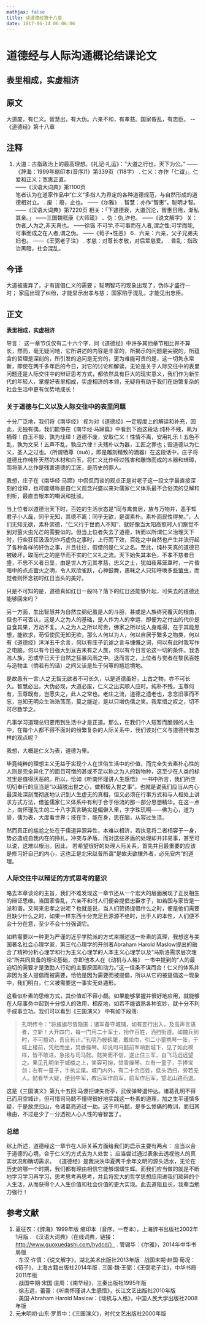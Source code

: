 ```yaml
---
mathjax: false
title: 读道德经第十八章
date: 1017-06-14 06:06:06
---
```


# **道德经与人际沟通概论结课论文** 

## 表里相成，实虚相济

## 原文    

大道废，有仁义。智慧出，有大伪。六亲不和，有孝慈。国家昏乱，有忠臣。                   --《道德经》第十八章

## 注释   

1.	大道：古指政治上的最高理想。《礼记·礼运》：“大道之行也，天下为公。”                   	——《辞海：1999年缩印本(音序)1》第339页（118字） 
  .	仁义：亦作「仁谊」。仁爱和正义；宽惠正直。                                   
    ——《汉语大词典》第1100页  
    笔者认为在道家作品中“仁义”多指人为界定的各种道德规范，与自然形成的道德相对立。
  .	废  ：廢，止也。            	——《尔雅》 
  .	智慧：亦作“智惠”，聪明才智。
    ——《汉语大词典》第7220页
    相关：「下逮德衰，大道沉沦，智惠日用，渐私其亲。」
    ——三国魏嵇康《大师箴》
  ．伪：伪,诈也。               	——《说文解字》 
  关：	伪者,人为之,非天真也。   ——徐锴
    不可学,不可事而在人者,谓之性;可学而能,可事而成之在人者,谓之伪。   ——《荀子•性恶》 
    6．六亲：六亲，父子兄弟夫妇也。             ——《王弼老子注》 
	.	孝慈：对尊长孝敬，对后辈慈爱。
	.	昏乱：指政治黑暗，社会混乱。

## 今译   

大道被废弃了，才有提倡仁义的需要；
聪明智巧的现象出现了，伪诈才盛行一时；
家庭出现了纠纷，才能显示出孝与慈；
国家陷于混乱，才能见出忠臣。

##  正文     

**表里相成，实虚相济**

导言：
这一章节仅仅有二十六个字，同《道德经》中许多其他章节相比并不算长，然而，毫无疑问地，它所讲述的内容是丰富的，所揭示的问题是尖锐的，所蕴含的哲理是深刻的，所引发的追问是无穷的，更为难能可贵的是，这一切隽永常新，即使在两千多年后的今日，对它的讨论和解读，无论是关于人际交往中的表里问题还是人际交往中的辩证思考方式，都依然具有巨大的现实意义，我们作为新生代的年轻人，掌握好表里相成，实虚相济的本领，无疑将有助于我们在纷繁复杂的社会生活中更有优势地成长！

### 关于道德与仁义以及人际交往中的表里问题    

十分广泛地，我们将《南华经》 视为对《道德经》一定程度上的解读和补充，因此，无独有偶，我们能够在《南华经·马蹄篇》中看到下面这段话:纯朴不残，孰为牺尊！白玉不毁，孰为珪璋！道德不废，安取仁义！性情不离，安用礼乐！五色不乱，孰为文采！五声不乱，孰应六律！夫残朴以为器，工匠之罪也；毁道德以为仁义，圣人之过也。（所谓牺尊（suō），即是雕刻精致的酒器）在这段话中，庄子将道德比作纯朴天然的木材和白玉，将仁义比作经过残害和雕饰而成的木器和珪璋，而将圣人比作是残害道德的工匠，是历史的罪人。

我想，庄子在《南华经·马蹄》中侃侃而谈的观点正是对老子这一段文字最直接深刻的诠释，也可能堪称是自仁义观念兴盛以来对儒家仁义体系最不合俗流的见解和剖析，最直击根本的嘲讽和批驳。

当上位者以道德治天下时，百姓的生活状态是“同与禽兽居，族与万物并，恶乎知君子小人哉，同乎无知，其德不离；同乎无欲，是谓素朴。素朴而民性得矣。”，人们无知无欲，素朴崇德，“仁义行于世而人不知”，就好像当太阳高照时人们察觉不到对萤火虫光芒的需要似的。但当上位者失去了道德，转而以所谓仁义治理天下时，行些狂狂汲汲的诈巧虚伪之事时，上行而下效，百姓之中自然也产生并流行起了各种各样的奸伪之事，并且往往，假借的是仁义之名。至此，纯朴天真的道德已被破坏，取而代之的是华而不实的仁义礼之流。天下始失其本色，不孝不慈者日盛，不忠不义者日显，由是世人方见其孝慈，忠义之士，犹如夜幕笼罩时，一片昏暗中的点点萤火之明，令人欢欣雀跃，心神鼓舞，愚昧之人只知呼唤多些萤虫，而觉者则怀念初时红日当头的美好。

只是不可知的是，道德真如红日一般吗？落下的红日还能够升起，可失去的道德还能够回来吗？

另一方面，生出智慧并为自然立纲纪虽是人的斗胆，甚或是人族终究覆灭的根由，但也不可否认，这是人之为人的基础，是人作为人的幸运，即便为之付出的代价是自食其果，万劫不复。人之为人之所以可贵，佛家之所以说人身难得，在于其能思想，能欲求，苟恒使民无知无欲，那么人何以为人，何以自居于繁多之物类，何以有《道德经》洋洋五千余言，何以有庄子讥谑之言与慷慨之词，何以有此时我写作之电脑，何以有今日强大到亘古未有之人族，何以有今日言论这一切的条件。我浩浩人族，恐或早已夭于自然之狂暴风雨之中。退而言之，上位者与觉者在黎民百姓与造物主（倘若有的话）之间又该是处于何等的尴尬境地。

是故愚有一言:人之无智无欲者不可长久，以是道德虽好，上古之物，亦不可长久。智慧必出，大伪必现，大道必废，仁义之出实顺人应时。纯朴不残，玉尊何有，玉尊既有，岂愿失之，此人之常也。老庄之流，道德之遗老也，念念旧事而不忘，岂知无明众生浩浩荡荡，莫之能逆，是以只增伪儒之笑。我辈惜之叹之，切不可尽数学之。

凡事学习道理总归要用到生活中才是正道。那么，在我们个人短暂而脆弱的人生中，在每个人都不得不面对的纷繁复杂的人际关系中，我们该对仁义与道德持有怎样的观点呢？

我想，大概是仁义为表，道德为里。

毕竟纯粹的理想主义无益于实现个人在世俗生活中的价值，而完全失去素朴心性的人则是完全异化了的面目可憎的甚或不足以称之为人的新物种，这至少在人类的标准里是值得厌恶的。所以，恰如《听南怀瑾讲人生感悟》 一书中所言，我们所应切切奉行的应当是“以超脱出世之心，做积极入世之事”。也就是说我们应当从内心最深处深刻而彻底地认识到人生虚无的真相，但又必须在行事方式和与人相处上讲求方式方法，借鉴儒家仁义体系中有利于合于俗流的那一部分思想精华。在这一点上，南怀瑾先生的二十八字真言确实是偏僻入里，字字珠玑啊——佛为心，道为骨，儒为表，大度看世界；技在手，能在身，思在脑，从容过生活。

然而真正的尴尬之处在于儒道异源异性，本难以相济，若执意将二者相容于一身，势必造成自我内在的挣扎，冲突与矛盾，而对这些矛盾的处理却并非易事，甚至可以说，这难以根治。因此， 若希望很好的处理人际关系，首先并且最重要的应该是修习好自己的内心，这也正是北宋赵普所谓“是故夫欲攘外者，必先安内”的道理。

### 人际交往中以辩证的方式思考的意识    

略去本章谈论的主旨，我们不难发现这一章节还从一个宏大的层面展现了正反相生的辩证思维。当国家昏乱，六亲不和时人们便会提倡忠臣孝子，如若国与家皆是一派和谐，又何来忠孝之说呢？也就是说，当人们赞扬提倡什么之时，便是他们需要且缺少什么之时，如果一样东西十分充足且源源不绝时，出于人的本性，人们便不会十分在意，至少不会十分强调它。

如若需要以一种更为严谨的近乎学院派的方式来描述这一朴素的真理，我想这与美国著名社会心理学家，第三代心理学的开创者Abraham Harold Maslow提出的融合了精神分析心理学和行为主义心理学的人本主义心理学以及“马斯洛需求层次理论”所共同具备的理论基础，亦即他本人在《动机与人格》 一书中提到的“人的最迫切的需要才是激励人行动的主要原因和动力。”这一信条不谋而合！仁义的体系并非因为圣人提倡而被需要，恰恰是因为需要而被提倡，所以从它的被提倡这一现象中，我们明白，仁义被需要这一事实无处遁形。

这看似朴素的思维方式，其价值却不容小觑。如果能够掌握并很好地应用，就能够在人际事务中起到十分惊人的效用，相反地，如若不能谙熟各种玄妙，就十分不利于成事立功。我们可以看到《三国演义》 中有如下段落:

> 孔明传令：“将旌旗尽皆隐匿；诸军备守城铺，如有妄行出入，及高声言语者，立斩！大开四门，每一门用二十军士，扮作百姓，洒扫街道。如魏兵到时，不可擅动，吾自有计。”孔明乃披鹤氅，戴纶巾，引二小童携琴一张，于城上楼前，凭栏而坐，焚香操琴。却说司马懿前军哨到城下，见了如此模样，皆不敢进，急报与司马懿。懿笑而不信，遂止住三军，自飞马远远望之。果见孔明坐于城楼之上，笑容可掬，焚香操琴。左有一童子，手捧宝剑；右有一童子，手执尘尾。城门内外，有二十余百姓，低头洒扫，旁若无人。懿看毕大疑，便到中军，教后军作前军，前军作后军，望北山路而退。

这是《三国演义》第九十五回:马谡拒谏失街亭，武侯弹琴退仲达。诸葛孔明不得已而用空城计，但可惜司马懿不懂得很好地实践这一朴素的道理，加之生平谨慎多疑，于是放虎归山，令诸葛亮逃过一劫。这于司马懿，是多么惨痛的教训，而归其缘由，不过是少了一分透视人心人性的睿智罢了。

### 总结  
综上所述，道德经这一章节在人际关系方面给我们的启示主要有两点：
应当以合于道德的心境，合于仁义的方式去为人处世；
应当尝试通过表象去透视他人的真实状况和确切需求。
《道德经》是我泱泱华夏两千余年文明的源头活水，无论在历史的哪一个时期，我们都有理由相信它能够熠熠生辉。而我们应当做的就是不断地学习学习再学习，思考思考再思考，并且将宏大的哲学思想应用进我们琐碎的个人生活，从而获得个人人生价值和社会价值的更大实现。此去道阻且长，我辈当勉力强行！


## 参考文献     
1.	夏征农：《辞海》1999年版 缩印本（音序，一卷本），上海辞书出版社2002年1月版
  .	《汉语大词典》（在线词典，链接：http://www.guoxuedashi.com/hydcd/）
  .	管锡华：《尔雅》，2014年中华书局版					
  .	东汉·许慎：《说文解字》，湖北美术出版社2013年版
  .	战国末期·赵国·荀况：《荀子》，上海古籍出版社2014年版
  .	三国·魏·王弼：《王弼老子注》，中华书局2011年版	
  .	战国中期·宋国·庄周：《南华经》，三秦出版社1995年版	
  .	徐志远，蕾蕾：《听南怀瑾讲人生感悟》，长江文艺出版社2010年版	
  .	美国·Abraham Harold Maslow：《动机与人格》，中国人民大学出版社2008年版
  0.	元末明初·山东·罗贯中：《三国演义》，时代文艺出版社2000年版					

